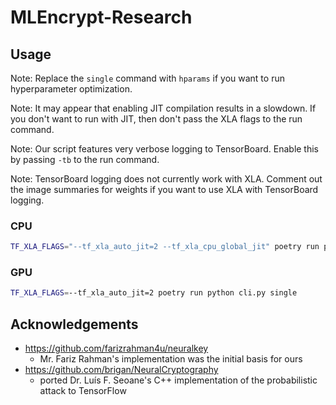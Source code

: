 # MLEncrypt-Research

## Usage

Note: Replace the `single` command with `hparams` if you want to run hyperparameter optimization.

Note: It may appear that enabling JIT compilation results in a slowdown. If you don't want to run with JIT, then don't pass the XLA flags to the run command.

Note: Our script features very verbose logging to TensorBoard. Enable this by passing `-tb` to the run command.

Note: TensorBoard logging does not currently work with XLA. Comment out the image summaries for weights if you want to use XLA with TensorBoard logging.

### CPU

```zsh
TF_XLA_FLAGS="--tf_xla_auto_jit=2 --tf_xla_cpu_global_jit" poetry run python cli.py single
```

### GPU

```zsh
TF_XLA_FLAGS=--tf_xla_auto_jit=2 poetry run python cli.py single
```

## Acknowledgements

-   <https://github.com/farizrahman4u/neuralkey>
    -   Mr. Fariz Rahman's implementation was the initial basis for ours
-   <https://github.com/brigan/NeuralCryptography>
    -   ported Dr. Luís F. Seoane's C++ implementation of the probabilistic attack to TensorFlow
